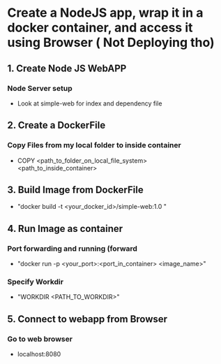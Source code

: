 # Create a NodeJS app, wrap it in a docker container, and access it using Browser ( Not Deploying tho)

## 1. Create Node JS WebAPP
### Node Server setup
- Look at simple-web for index and dependency file

## 2. Create a DockerFile
### Copy Files from my local folder to inside container
- COPY <path_to_folder_on_local_file_system>  <path_to_inside_container>


## 3. Build Image from DockerFile
- "docker build -t <your_docker_id>/simple-web:1.0 "


## 4. Run Image as container
### Port forwarding and running (forward 
- "docker run -p <your_port>:<port_in_container> <image_name>"
###	Specify Workdir
- "WORKDIR <PATH_TO_WORKDIR>"



## 5. Connect to webapp from Browser
### Go to web browser
-	localhost:8080





